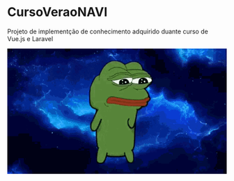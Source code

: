 # CursoVeraoNAVI
Projeto de implementção de conhecimento adquirido duante curso de Vue.js e Laravel

![](pepe.gif)
